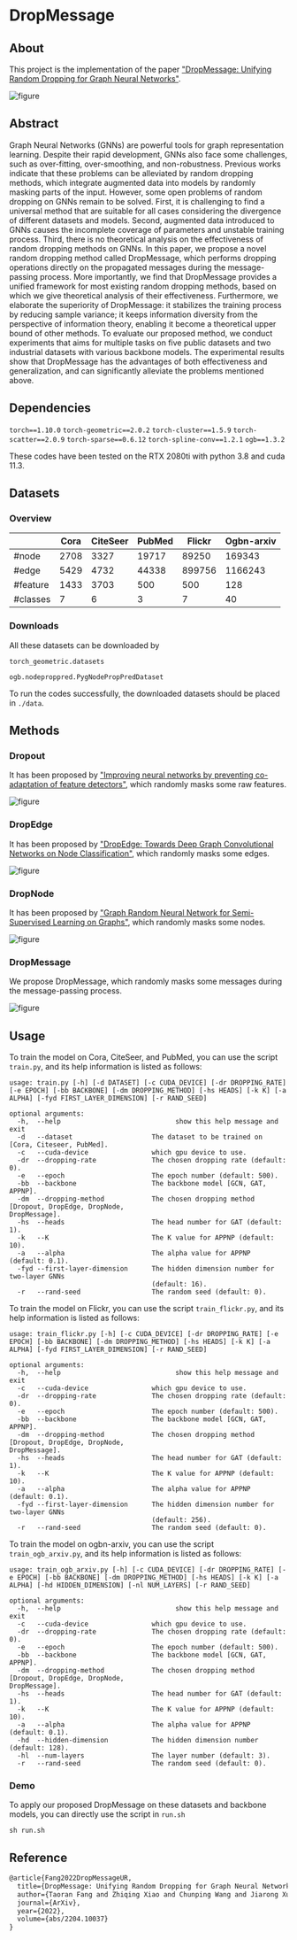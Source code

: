 # DropMessage

## About

This project is the implementation of the paper ["DropMessage: Unifying Random Dropping for Graph Neural Networks"](https://arxiv.org/abs/2204.10037).



![figure](./pic/figure.png)



## Abstract

Graph Neural Networks (GNNs) are powerful tools for graph representation learning. Despite their rapid development, GNNs also face some challenges, such as over-fitting, over-smoothing, and non-robustness. Previous works indicate that these problems can be alleviated by random dropping methods, which integrate augmented data into models by randomly masking parts of the input. However, some open problems of random dropping on GNNs remain to be solved. First, it is challenging to find a universal method that are suitable for all cases considering the divergence of different datasets and models. Second, augmented data introduced to GNNs causes the incomplete coverage of parameters and unstable training process. Third, there is no theoretical analysis on the effectiveness of random dropping methods on GNNs. In this paper, we propose a novel random dropping method called DropMessage, which performs dropping operations directly on the propagated messages during the message-passing process. More importantly, we find that DropMessage provides a unified framework for most existing random dropping methods, based on which we give theoretical analysis of their effectiveness. Furthermore, we elaborate the superiority of DropMessage: it stabilizes the training process by reducing sample variance; it keeps information diversity from the perspective of information theory, enabling it become a theoretical upper bound of other methods. To evaluate our proposed method, we conduct experiments that aims for multiple tasks on five public datasets and two industrial datasets with various backbone models. The experimental results show that DropMessage has the advantages of both effectiveness and generalization, and can significantly alleviate the problems mentioned above.

## Dependencies

`torch==1.10.0`
`torch-geometric==2.0.2`
`torch-cluster==1.5.9`
`torch-scatter==2.0.9`
`torch-sparse==0.6.12`
`torch-spline-conv==1.2.1`
`ogb==1.3.2`

These codes have been tested on the RTX 2080ti with python 3.8 and cuda 11.3.

## Datasets

### Overview

|          | Cora | CiteSeer | PubMed | Flickr | Ogbn-arxiv |
| -------- | ---- | -------- | ------ | ------ | ---------- |
| #node    | 2708 | 3327     | 19717  | 89250  | 169343     |
| #edge    | 5429 | 4732     | 44338  | 899756 | 1166243    |
| #feature | 1433 | 3703     | 500    | 500    | 128        |
| #classes | 7    | 6        | 3      | 7      | 40         |

### Downloads

All these datasets can be downloaded by

`torch_geometric.datasets`

`ogb.nodeproppred.PygNodePropPredDataset`

To run the codes successfully, the downloaded datasets should be placed in `./data`.

## Methods

### Dropout

It has been proposed by ["Improving neural networks by preventing co-adaptation of feature detectors"](https://arxiv.org/abs/1207.0580), which randomly masks some raw features.

![figure](./pic/formula1.jpg)

### DropEdge

It has been proposed by ["DropEdge: Towards Deep Graph Convolutional Networks on Node Classification"](https://arxiv.org/abs/1907.10903), which randomly masks some edges.

![figure](./pic/formula2.jpg)

### DropNode

It has been proposed by ["Graph Random Neural Network for Semi-Supervised Learning on Graphs"](https://arxiv.org/abs/2005.11079), which randomly masks some nodes.

![figure](./pic/formula3.jpg)

### DropMessage

We propose DropMessage, which randomly masks some messages during the message-passing process.

![figure](./pic/formula4.jpg)

## Usage

To train the model on Cora, CiteSeer, and PubMed, you can use the script `train.py`, and its help information is listed as follows:

```
usage: train.py [-h] [-d DATASET] [-c CUDA_DEVICE] [-dr DROPPING_RATE] [-e EPOCH] [-bb BACKBONE] [-dm DROPPING_METHOD] [-hs HEADS] [-k K] [-a ALPHA] [-fyd FIRST_LAYER_DIMENSION] [-r RAND_SEED]

optional arguments:
  -h,  --help            			      show this help message and exit
  -d   --dataset                    The dataset to be trained on [Cora, Citeseer, PubMed].
  -c   --cuda-device                which gpu device to use.
  -dr  --dropping-rate              The chosen dropping rate (default: 0).
  -e   --epoch                      The epoch number (default: 500).
  -bb  --backbone                   The backbone model [GCN, GAT, APPNP].
  -dm  --dropping-method            The chosen dropping method [Dropout, DropEdge, DropNode, 																		 DropMessage].
  -hs  --heads                      The head number for GAT (default: 1).
  -k   --K                          The K value for APPNP (default: 10).
  -a   --alpha                      The alpha value for APPNP (default: 0.1).
  -fyd --first-layer-dimension      The hidden dimension number for two-layer GNNs
                                    (default: 16).
  -r   --rand-seed                  The random seed (default: 0).
```



To train the model on Flickr, you can use the script `train_flickr.py`, and its help information is listed as follows:

```
usage: train_flickr.py [-h] [-c CUDA_DEVICE] [-dr DROPPING_RATE] [-e EPOCH] [-bb BACKBONE] [-dm DROPPING_METHOD] [-hs HEADS] [-k K] [-a ALPHA] [-fyd FIRST_LAYER_DIMENSION] [-r RAND_SEED]

optional arguments:
  -h,  --help            			      show this help message and exit
  -c   --cuda-device                which gpu device to use.
  -dr  --dropping-rate              The chosen dropping rate (default: 0).
  -e   --epoch                      The epoch number (default: 500).
  -bb  --backbone                   The backbone model [GCN, GAT, APPNP].
  -dm  --dropping-method            The chosen dropping method [Dropout, DropEdge, DropNode, 																		 DropMessage].
  -hs  --heads                      The head number for GAT (default: 1).
  -k   --K                          The K value for APPNP (default: 10).
  -a   --alpha                      The alpha value for APPNP (default: 0.1).
  -fyd --first-layer-dimension      The hidden dimension number for two-layer GNNs
                                    (default: 256).
  -r   --rand-seed                  The random seed (default: 0).
```



To train the model on ogbn-arxiv, you can use the script `train_ogb_arxiv.py`, and its help information is listed as follows:

```
usage: train_ogb_arxiv.py [-h] [-c CUDA_DEVICE] [-dr DROPPING_RATE] [-e EPOCH] [-bb BACKBONE] [-dm DROPPING_METHOD] [-hs HEADS] [-k K] [-a ALPHA] [-hd HIDDEN_DIMENSION] [-nl NUM_LAYERS] [-r RAND_SEED]

optional arguments:
  -h,  --help            			      show this help message and exit
  -c   --cuda-device                which gpu device to use.
  -dr  --dropping-rate              The chosen dropping rate (default: 0).
  -e   --epoch                      The epoch number (default: 500).
  -bb  --backbone                   The backbone model [GCN, GAT, APPNP].
  -dm  --dropping-method            The chosen dropping method [Dropout, DropEdge, DropNode, 																		 DropMessage].
  -hs  --heads                      The head number for GAT (default: 1).
  -k   --K                          The K value for APPNP (default: 10).
  -a   --alpha                      The alpha value for APPNP (default: 0.1).
  -hd  --hidden-dimension           The hidden dimension number (default: 128).
  -hl  --num-layers                 The layer number (default: 3).
  -r   --rand-seed                  The random seed (default: 0).
```

### Demo

To apply our proposed DropMessage on these datasets and backbone models, you can directly use the script in `run.sh`

```
sh run.sh
```

## Reference

```latex
@article{Fang2022DropMessageUR,
  title={DropMessage: Unifying Random Dropping for Graph Neural Networks},
  author={Taoran Fang and Zhiqing Xiao and Chunping Wang and Jiarong Xu and Xuan Yang and Yang Yang},
  journal={ArXiv},
  year={2022},
  volume={abs/2204.10037}
}
```

